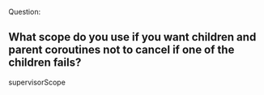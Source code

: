 Question:
## What scope do you use if you want children and parent coroutines not to cancel if one of the children fails?
<div class="hint">
  supervisorScope
</div>

